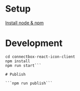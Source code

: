# Setup

[Install node & npm](https://www.npmjs.com/get-npm)

# Development

```git clone git@github.com:ConnectBox/connectbox-react-icon-client.git
cd connectbox-react-icon-client
npm install
npm run start```

# Publish

```npm run publish```